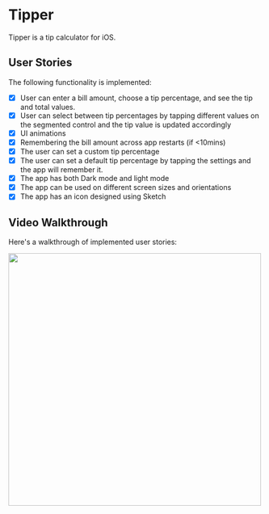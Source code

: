 # Tipper
Tipper is a tip calculator for iOS.

## User Stories
The following functionality is implemented:

- [x] User can enter a bill amount, choose a tip percentage, and see the tip and total values.
- [x] User can select between tip percentages by tapping different values on the segmented control and the tip value is updated accordingly
- [x] UI animations
- [x] Remembering the bill amount across app restarts (if <10mins)
- [x] The user can set a custom tip percentage
- [x] The user can set a default tip percentage by tapping the settings and the app will remember it.
- [x] The app has both Dark mode and light mode
- [x] The app can be used on different screen sizes and orientations
- [x] The app has an icon designed using Sketch

## Video Walkthrough
Here's a walkthrough of implemented user stories:

<img src="[img]https://i.imgur.com/9fwkmnt.gif" width=500><br>

